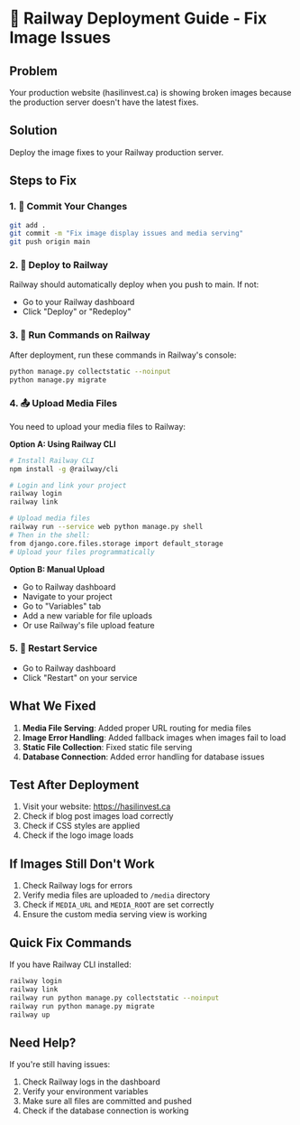 # 🚀 Railway Deployment Guide - Fix Image Issues

## Problem
Your production website (hasilinvest.ca) is showing broken images because the production server doesn't have the latest fixes.

## Solution
Deploy the image fixes to your Railway production server.

## Steps to Fix

### 1. 📁 Commit Your Changes
```bash
git add .
git commit -m "Fix image display issues and media serving"
git push origin main
```

### 2. 🚀 Deploy to Railway
Railway should automatically deploy when you push to main. If not:
- Go to your Railway dashboard
- Click "Deploy" or "Redeploy"

### 3. 🔧 Run Commands on Railway
After deployment, run these commands in Railway's console:

```bash
python manage.py collectstatic --noinput
python manage.py migrate
```

### 4. 📤 Upload Media Files
You need to upload your media files to Railway:

**Option A: Using Railway CLI**
```bash
# Install Railway CLI
npm install -g @railway/cli

# Login and link your project
railway login
railway link

# Upload media files
railway run --service web python manage.py shell
# Then in the shell:
from django.core.files.storage import default_storage
# Upload your files programmatically
```

**Option B: Manual Upload**
- Go to Railway dashboard
- Navigate to your project
- Go to "Variables" tab
- Add a new variable for file uploads
- Or use Railway's file upload feature

### 5. 🔄 Restart Service
- Go to Railway dashboard
- Click "Restart" on your service

## What We Fixed

1. **Media File Serving**: Added proper URL routing for media files
2. **Image Error Handling**: Added fallback images when images fail to load
3. **Static File Collection**: Fixed static file serving
4. **Database Connection**: Added error handling for database issues

## Test After Deployment

1. Visit your website: https://hasilinvest.ca
2. Check if blog post images load correctly
3. Check if CSS styles are applied
4. Check if the logo image loads

## If Images Still Don't Work

1. Check Railway logs for errors
2. Verify media files are uploaded to `/media` directory
3. Check if `MEDIA_URL` and `MEDIA_ROOT` are set correctly
4. Ensure the custom media serving view is working

## Quick Fix Commands

If you have Railway CLI installed:
```bash
railway login
railway link
railway run python manage.py collectstatic --noinput
railway run python manage.py migrate
railway up
```

## Need Help?

If you're still having issues:
1. Check Railway logs in the dashboard
2. Verify your environment variables
3. Make sure all files are committed and pushed
4. Check if the database connection is working

